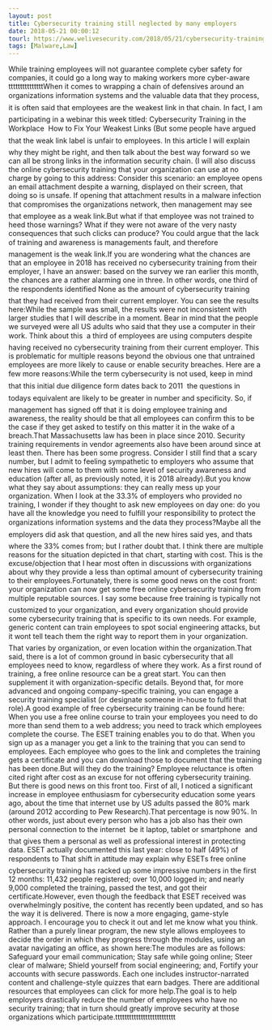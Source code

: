```yaml
---
layout: post
title: Cybersecurity training still neglected by many employers
date: 2018-05-21 00:00:12
tourl: https://www.welivesecurity.com/2018/05/21/cybersecurity-training-still-neglected/
tags: [Malware,Law]
---
```

While training employees will not guarantee complete cyber safety for companies, it could go a long way to making workers more cyber-aware tttttttttttttttWhen it comes to wrapping a chain of defensives around an organizations information systems and the valuable data that they process, it is often said that employees are the weakest link in that chain. In fact, I am participating in a webinar this week titled: Cybersecurity Training in the Workplace  How to Fix Your Weakest Links (But some people have argued that the weak link label is unfair to employees. In this article I will explain why they might be right, and then talk about the best way forward so we can all be strong links in the information security chain. (I will also discuss the online cybersecurity training that your organization can use at no charge by going to this address: Consider this scenario: an employee opens an email attachment despite a warning, displayed on their screen, that doing so is unsafe. If opening that attachment results in a malware infection that compromises the organizations network, then management may see that employee as a weak link.But what if that employee was not trained to heed those warnings? What if they were not aware of the very nasty consequences that such clicks can produce? You could argue that the lack of training and awareness is managements fault, and therefore management is the weak link.If you are wondering what the chances are that an employee in 2018 has received no cybersecurity training from their employer, I have an answer: based on the survey we ran earlier this month, the chances are a rather alarming one in three. In other words, one third of the respondents identified None as the amount of cybersecurity training that they had received from their current employer. You can see the results here:While the sample was small, the results were not inconsistent with larger studies that I will describe in a moment. Bear in mind that the people we surveyed were all US adults who said that they use a computer in their work. Think about this  a third of employees are using computers despite having received no cybersecurity training from their current employer. This is problematic for multiple reasons beyond the obvious one that untrained employees are more likely to cause or enable security breaches. Here are a few more reasons:While the term cybersecurity is not used, keep in mind that this initial due diligence form dates back to 2011  the questions in todays equivalent are likely to be greater in number and specificity. So, if management has signed off that it is doing employee training and awareness, the reality should be that all employees can confirm this to be the case if they get asked to testify on this matter it in the wake of a breach.That Massachusetts law has been in place since 2010. Security training requirements in vendor agreements also have been around since at least then. There has been some progress. Consider I still find that a scary number, but I admit to feeling sympathetic to employers who assume that new hires will come to them with some level of security awareness and education (after all, as previously noted, it is 2018 already).But you know what they say about assumptions: they can really mess up your organization. When I look at the 33.3% of employers who provided no training, I wonder if they thought to ask new employees on day one: do you have all the knowledge you need to fulfill your responsibility to protect the organizations information systems and the data they process?Maybe all the employers did ask that question, and all the new hires said yes, and thats where the 33% comes from; but I rather doubt that. I think there are multiple reasons for the situation depicted in that chart, starting with cost. This is the excuse/objection that I hear most often in discussions with organizations about why they provide a less than optimal amount of cybersecurity training to their employees.Fortunately, there is some good news on the cost front: your organization can now get some free online cybersecurity training from multiple reputable sources. I say some because free training is typically not customized to your organization, and every organization should provide some cybersecurity training that is specific to its own needs. For example, generic content can train employees to spot social engineering attacks, but it wont tell teach them the right way to report them in your organization. That varies by organization, or even location within the organization.That said, there is a lot of common ground in basic cybersecurity that all employees need to know, regardless of where they work. As a first round of training, a free online resource can be a great start. You can then supplement it with organization-specific details. Beyond that, for more advanced and ongoing company-specific training, you can engage a security training specialist (or designate someone in-house to fulfil that role).A good example of free cybersecurity training can be found here: When you use a free online course to train your employees you need to do more than send them to a web address; you need to track which employees complete the course. The ESET training enables you to do that. When you sign up as a manager you get a link to the training that you can send to employees. Each employee who goes to the link and completes the training gets a certificate and you can download those to document that the training has been done.But will they do the training? Employee reluctance is often cited right after cost as an excuse for not offering cybersecurity training. But there is good news on this front too. First of all, I noticed a significant increase in employee enthusiasm for cybersecurity education some years ago, about the time that internet use by US adults passed the 80% mark (around 2012 according to Pew Research).That percentage is now 90%. In other words, just about every person who has a job also has their own personal connection to the internet  be it laptop, tablet or smartphone  and that gives them a personal as well as professional interest in protecting data. ESET actually documented this last year: close to half (49%) of respondents to That shift in attitude may explain why ESETs free online cybersecurity training has racked up some impressive numbers in the first 12 months: 11,432 people registered; over 10,000 logged in; and nearly 9,000 completed the training, passed the test, and got their certificate.However, even though the feedback that ESET received was overwhelmingly positive, the content has recently been updated, and so has the way it is delivered. There is now a more engaging, game-style approach. I encourage you to check it out and let me know what you think. Rather than a purely linear program, the new style allows employees to decide the order in which they progress through the modules, using an avatar navigating an office, as shown here:The modules are as follows: Safeguard your email communication; Stay safe while going online; Steer clear of malware; Shield yourself from social engineering; and, Fortify your accounts with secure passwords. Each one includes instructor-narrated content and challenge-style quizzes that earn badges. There are additional resources that employees can click for more help.The goal is to help employers drastically reduce the number of employees who have no security training; that in turn should greatly improve security at those organizations which participate.tttttttttttttttttttttttttt